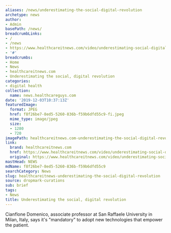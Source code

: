 ```yaml
---
aliases: /news/underestimating-the-social-digital-revolution
archetype: news
author:
- Admin
basePath: /news/
breadcrumbLinks:
- /
- /news
- https://www.healthcareitnews.com/video/underestimating-social-digital-revolution
- '#'
breadcrumbs:
- Home
- News
- healthcareitnews.com
- Underestimating the social, digital revolution
categories:
- digital health
collection:
  name: news.healthcareguys.com
date: '2019-12-03T10:37:13Z'
featuredImage:
  format: JPEG
  href: f8f26be7-8ed5-5260-836b-f59b6dfd55c9-fi.jpeg
  mime_type: image/jpeg
  size:
  - 1280
  - 720
imagePath: healthcareitnews.com-underestimating-the-social-digital-revolution
link:
  brand: healthcareitnews.com
  href: https://www.healthcareitnews.com/video/underestimating-social-digital-revolution
  original: https://www.healthcareitnews.com/video/underestimating-social-digital-revolution
mastHead: NEWS
mdName: f8f26be7-8ed5-5260-836b-f59b6dfd55c9
searchCategory: News
slug: healthcareitnews-underestimating-the-social-digital-revolution
source: dropmark-curations
sub: brief
tags:
- News
title: Underestimating the social, digital revolution
---
```


Cianflone Domenico, associate professor at San Raffaele University in Milan, Italy, says it's "mandatory" to adopt new technologies that empower the patient.